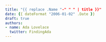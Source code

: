 ```yaml
---
title: "{{ replace .Name "-" " " | title }}"
date: {{ dateFormat "2006-01-02" .Date }}
draft: true
authors:
- name: Ada Lovelace
  twitter: FindingAda 
---
```


